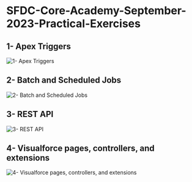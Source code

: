 # SFDC-Core-Academy-September-2023-Practical-Exercises

## 1- Apex Triggers
[triggers]: https://i.hizliresim.com/b5tnjn7.png "1- Apex Triggers"
![1- Apex Triggers][triggers]

## 2- Batch and Scheduled Jobs

![2- Batch and Scheduled Jobs](https://i.hizliresim.com/ow8hwum.png "2- Batch and Scheduled Jobs")

## 3- REST API
![3- REST API](https://i.hizliresim.com/f214hbe.png "3- REST API")

## 4- Visualforce pages, controllers, and extensions
![4- Visualforce pages, controllers, and extensions](https://i.hizliresim.com/lbr3mup.png "4- Visualforce pages, controllers, and extensions")
